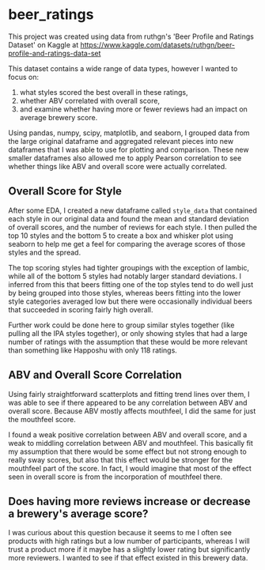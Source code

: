 # beer_ratings

This project was created using data from ruthgn's 'Beer Profile and Ratings Dataset' on Kaggle at https://www.kaggle.com/datasets/ruthgn/beer-profile-and-ratings-data-set

This dataset contains a wide range of data types, however I wanted to focus on: 
  1) what styles scored the best overall in these ratings, 
  2) whether ABV correlated with overall score, 
  3) and examine whether having more or fewer reviews had an impact on average brewery score.

Using pandas, numpy, scipy, matplotlib, and seaborn, I grouped data from the large original dataframe and aggregated relevant pieces into new dataframes that I was able to use for plotting and comparison. These new smaller dataframes also allowed me to apply Pearson correlation to see whether things like ABV and overall score were actually correlated.

## Overall Score for Style

After some EDA, I created a new dataframe called `style_data` that contained each style in our original data and found the mean and standard deviation of overall scores, and the number of reviews for each style. I then pulled the top 10 styles and the bottom 5 to create a box and whisker plot using seaborn to help me get a feel for comparing the average scores of those styles and the spread.

The top scoring styles had tighter groupings with the exception of lambic, while all of the bottom 5 styles had notably larger standard deviations. I inferred from this that beers fitting one of the top styles tend to do well just by being grouped into those styles, whereas beers fitting into the lower style categories averaged low but there were occasionally individual beers that succeeded in scoring fairly high overall.

Further work could be done here to group similar styles together (like pulling all the IPA styles together), or only showing styles that had a large number of ratings with the assumption that these would be more relevant than something like Happoshu with only 118 ratings.

## ABV and Overall Score Correlation

Using fairly straightforward scatterplots and fitting trend lines over them, I was able to see if there appeared to be any correlation between ABV and overall score. Because ABV mostly affects mouthfeel, I did the same for just the mouthfeel score.

I found a weak positive correlation between ABV and overall score, and a weak to middling correlation between ABV and mouthfeel. This basically fit my assumption that there would be some effect but not strong enough to really sway scores, but also that this effect would be stronger for the mouthfeel part of the score. In fact, I would imagine that most of the effect seen in overall score is from the incorporation of mouthfeel there.

## Does having more reviews increase or decrease a brewery's average score?

I was curious about this question because it seems to me I often see products with high ratings but a low number of participants, whereas I will trust a product more if it maybe has a slightly lower rating but significantly more reviewers. I wanted to see if that effect existed in this brewery data.

